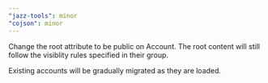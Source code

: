 ```yaml
---
"jazz-tools": minor
"cojson": minor
---
```


Change the root attribute to be public on Account. The root content will still follow the visiblity rules specified in their group.

Existing accounts will be gradually migrated as they are loaded.

